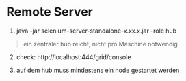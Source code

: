 Remote Server
=============

1. java -jar selenium-server-standalone-x.xx.x.jar -role hub
> ein zentraler hub reicht, nicht pro Maschine notwendig

2. check:
http://localhost:444/grid/console

3. auf dem hub muss mindestens ein node gestartet werden